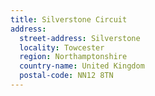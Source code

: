 ```yaml
---
title: Silverstone Circuit
address:
  street-address: Silverstone
  locality: Towcester
  region: Northamptonshire
  country-name: United Kingdom
  postal-code: NN12 8TN
---
```

